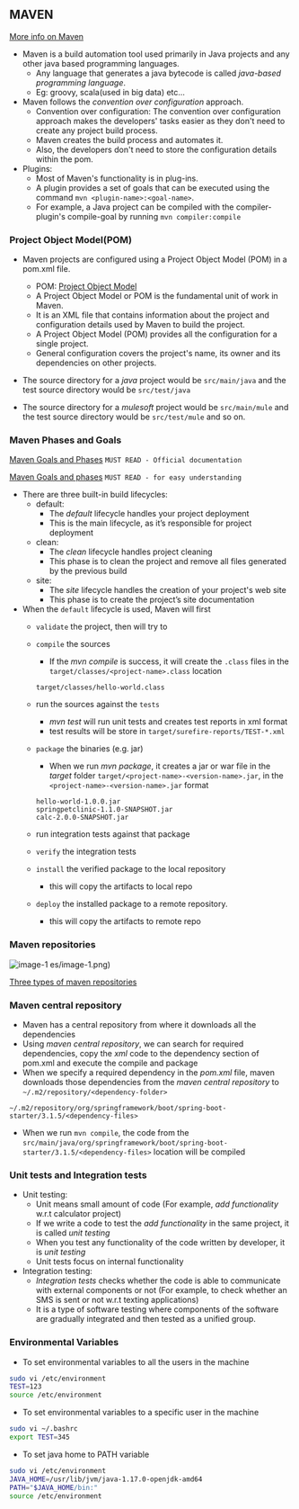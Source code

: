 MAVEN
------

[More info on Maven](https://en.wikipedia.org/wiki/Apache_Maven)

* Maven is a build automation tool used primarily in Java projects and any other java based programming languages.
    * Any language that generates a java bytecode is called _java-based programming language_.
    * Eg: groovy, scala(used in big data) etc...
* Maven follows the _convention over configuration_ approach.
    * Convention over configuration: The convention over configuration approach makes the developers' tasks easier as they don't need to create any project build process. 
    * Maven creates the build process and automates it. 
    * Also, the developers don't need to store the configuration details within the pom.
* Plugins:
    * Most of Maven's functionality is in plug-ins. 
    * A plugin provides a set of goals that can be executed using the command `mvn <plugin-name>:<goal-name>`. 
    * For example, a Java project can be compiled with the compiler-plugin's compile-goal by running `mvn compiler:compile`


### Project Object Model(POM)

* Maven projects are configured using a Project Object Model (POM) in a pom.xml file.
    * POM: [Project Object Model](https://maven.apache.org/guides/introduction/introduction-to-the-pom.html)
    * A Project Object Model or POM is the fundamental unit of work in Maven. 
    * It is an XML file that contains information about the project and configuration details used by Maven to build the project. 
    * A Project Object Model (POM) provides all the configuration for a single project. 
    * General configuration covers the project's name, its owner and its dependencies on other projects.

* The source directory for a _java_ project would be `src/main/java` and the test source directory would be `src/test/java`
* The source directory for a _mulesoft_ project would be `src/main/mule` and the test source directory would be `src/test/mule` and so on.



### Maven Phases and Goals

[Maven Goals and Phases](https://maven.apache.org/guides/introduction/introduction-to-the-lifecycle.html) `MUST READ - Official documentation`

[Maven Goals and phases](https://www.baeldung.com/maven-goals-phases) `MUST READ - for easy understanding`

* There are three built-in build lifecycles: 
    * default: 
        * The _default_ lifecycle handles your project deployment
        * This is the main lifecycle, as it’s responsible for project deployment
    * clean: 
        * The _clean_ lifecycle handles project cleaning
        * This phase is to clean the project and remove all files generated by the previous build
    * site: 
        * The _site_ lifecycle handles the creation of your project's web site
        * This phase is to create the project’s site documentation
* When the `default` lifecycle is used, Maven will first 
    * `validate` the project, then will try to 
    * `compile` the sources 
        * If the _mvn compile_ is success, it will create the `.class` files in the `target/classes/<project-name>.class` location
        ```
        target/classes/hello-world.class
        ```
    * run the sources against the `tests`
        * _mvn test_ will run unit tests and creates test reports in xml format
        * test results will be store in `target/surefire-reports/TEST-*.xml`
    * `package` the binaries (e.g. jar) 
        * When we run _mvn package_, it creates a jar or war file in the _target_ folder `target/<project-name>-<version-name>.jar`, in the `<project-name>-<version-name>.jar` format
        
        ```
        hello-world-1.0.0.jar
        springpetclinic-1.1.0-SNAPSHOT.jar
        calc-2.0.0-SNAPSHOT.jar
        ```
    * run integration tests against that package 
    * `verify` the integration tests 
    * `install` the verified package to the local repository
        * this will copy the artifacts to local repo
    * `deploy` the installed package to a remote repository.
        * this will copy the artifacts to remote repo


### Maven repositories

![image-1](https://github.com/Nikhita-A/Learning-Journey/assets/148535211/441bacfd-fbcf-4ffa-99b4-53f7768c7b65)
es/image-1.png)

[Three types of maven repositories](https://directdevops.blog/2023/11/24/devops-classroom-notes-24-nov-2023/)

### Maven central repository

* Maven has a central repository from where it downloads all the dependencies 
* Using _maven central repository_, we can search for required dependencies, copy the _xml_ code to the dependency section of pom.xml and execute the compile and package
* When we specify a required dependency in the _pom.xml_ file, maven downloads those dependencies from the _maven central repository_ to `~/.m2/repository/<dependency-folder>`
```
~/.m2/repository/org/springframework/boot/spring-boot-starter/3.1.5/<dependency-files>
```
* When we run `mvn compile`, the code from the `src/main/java/org/springframework/boot/spring-boot-starter/3.1.5/<dependency-files>` location will be compiled


### Unit tests and Integration tests

* Unit testing:
    * Unit means small amount of code (For example, _add functionality_ w.r.t calculator project)
    * If we write a code to test the _add functionality_ in the same project, it is called _unit testing_
    * When you test any functionality of the code written by developer, it is _unit testing_
    * Unit tests focus on internal functionality
* Integration testing:
    * _Integration tests_ checks whether the code is able to communicate with external components or not (For example, to check whether an SMS is sent or not w.r.t texting applications)
    * It is a type of software testing where components of the software are gradually integrated and then tested as a unified group.


### Environmental Variables

* To set environmental variables to all the users in the machine
```bash
sudo vi /etc/environment
TEST=123
source /etc/environment
```
* To set environmental variables to a specific user in the machine
```bash
sudo vi ~/.bashrc
export TEST=345
```
* To set java home to PATH variable
```bash
sudo vi /etc/environment
JAVA_HOME=/usr/lib/jvm/java-1.17.0-openjdk-amd64
PATH="$JAVA_HOME/bin:"
source /etc/environment
```

